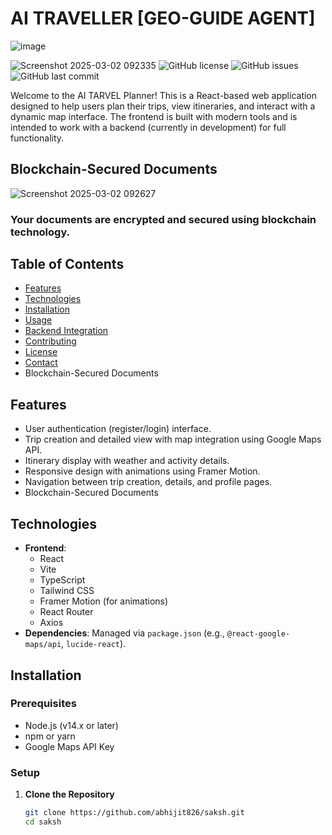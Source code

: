 
# AI TRAVELLER [GEO-GUIDE AGENT]

![image](https://github.com/user-attachments/assets/44509f2b-d93e-4c12-ae0f-9e0f809bb53d)



![Screenshot 2025-03-02 092335](https://github.com/user-attachments/assets/792f4f00-d951-4c9f-819e-f2669e95200a)
![GitHub license](https://img.shields.io/github/license/abhijit826/saksh)
![GitHub issues](https://img.shields.io/github/issues/abhijit826/saksh)
![GitHub last commit](https://img.shields.io/github/last-commit/abhijit826/saksh)

Welcome to the AI TARVEL Planner! This is a React-based web application designed to help users plan their trips, view itineraries, and interact with a dynamic map interface. The frontend is built with modern tools and is intended to work with a backend (currently in development) for full functionality.
## Blockchain-Secured Documents
![Screenshot 2025-03-02 092627](https://github.com/user-attachments/assets/a1225b09-c0e9-40ab-9684-dba08611b501)
###  Your documents are encrypted and secured using blockchain technology.




## Table of Contents
- [Features](#features)
- [Technologies](#technologies)
- [Installation](#installation)
- [Usage](#usage)
- [Backend Integration](#backend-integration)
- [Contributing](#contributing)
- [License](#license)
- [Contact](#contact)
- Blockchain-Secured Documents

## Features
- User authentication (register/login) interface.
- Trip creation and detailed view with map integration using Google Maps API.
- Itinerary display with weather and activity details.
- Responsive design with animations using Framer Motion.
- Navigation between trip creation, details, and profile pages.
- Blockchain-Secured Documents

## Technologies
- **Frontend**:
  - React
  - Vite
  - TypeScript
  - Tailwind CSS
  - Framer Motion (for animations)
  - React Router
  - Axios
- **Dependencies**: Managed via `package.json` (e.g., `@react-google-maps/api`, `lucide-react`).

## Installation

### Prerequisites
- Node.js (v14.x or later)
- npm or yarn
- Google Maps API Key

### Setup
1. **Clone the Repository**
   ```bash
   git clone https://github.com/abhijit826/saksh.git
   cd saksh
